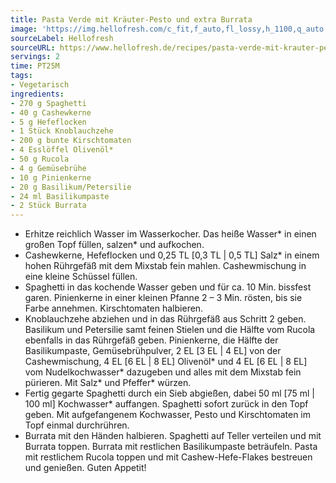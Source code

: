 ```yaml
---
title: Pasta Verde mit Kräuter-Pesto und extra Burrata
image: 'https://img.hellofresh.com/c_fit,f_auto,fl_lossy,h_1100,q_auto,w_2600/hellofresh_s3/image/pasta-verde-mit-krauter-pesto-und-extra-burrata-ba7ae89e.jpg'
sourceLabel: Hellofresh
sourceURL: https://www.hellofresh.de/recipes/pasta-verde-mit-krauter-pesto-und-extra-burrata-61af6f44aa560f5a3d42b6e9
servings: 2
time: PT25M
tags:
- Vegetarisch
ingredients:
- 270 g Spaghetti
- 40 g Cashewkerne
- 5 g Hefeflocken
- 1 Stück Knoblauchzehe
- 200 g bunte Kirschtomaten
- 4 Esslöffel Olivenöl*
- 50 g Rucola
- 4 g Gemüsebrühe
- 10 g Pinienkerne
- 20 g Basilikum/Petersilie
- 24 ml Basilikumpaste
- 2 Stück Burrata
---
```


- Erhitze reichlich Wasser im Wasserkocher. Das heiße Wasser\* in einen großen Topf füllen, salzen\* und aufkochen.
- Cashewkerne, Hefeflocken und 0,25 TL [0,3 TL | 0,5 TL] Salz\* in einem hohen Rührgefäß mit dem Mixstab fein mahlen. Cashewmischung in eine kleine Schüssel füllen.
- Spaghetti in das kochende Wasser geben und für ca. 10 Min. bissfest garen. Pinienkerne in einer kleinen Pfanne 2 – 3 Min. rösten, bis sie Farbe annehmen. Kirschtomaten halbieren.
- Knoblauchzehe abziehen und in das Rührgefäß aus Schritt 2 geben. Basilikum und Petersilie samt feinen Stielen und die Hälfte vom Rucola ebenfalls in das Rührgefäß geben. Pinienkerne, die Hälfte der Basilikumpaste, Gemüsebrühpulver, 2 EL [3 EL | 4 EL]  von der Cashewmischung, 4 EL [6 EL | 8 EL] Olivenöl\* und 4 EL [6 EL | 8 EL] vom Nudelkochwasser\* dazugeben und alles mit dem Mixstab fein pürieren. Mit Salz\* und Pfeffer\* würzen.
- Fertig gegarte Spaghetti durch ein Sieb abgießen, dabei 50 ml [75 ml | 100 ml] Kochwasser\* auffangen. Spaghetti sofort zurück in den Topf geben. Mit aufgefangenem Kochwasser, Pesto und Kirschtomaten im Topf einmal durchrühren.
- Burrata mit den Händen halbieren. Spaghetti auf Teller verteilen und mit Burrata toppen. Burrata mit restlichen Basilikumpaste beträufeln. Pasta mit restlichem Rucola toppen und mit Cashew-Hefe-Flakes bestreuen und genießen. Guten Appetit!
